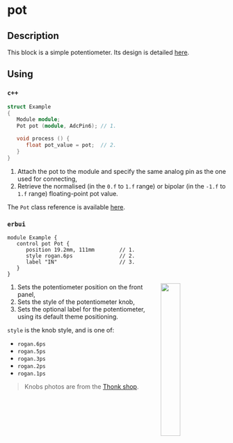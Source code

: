 # pot

## Description

This block is a simple potentiometer.
Its design is detailed [here](./design.md).


## Using

### `c++`

```c++
struct Example
{
   Module module;
   Pot pot (module, AdcPin6); // 1.

   void process () {
      float pot_value = pot;  // 2.
   }
}
```

1. Attach the pot to the module and specify the same analog pin as the one used for connecting,
2. Retrieve the normalised (in the  `0.f` to `1.f` range) or bipolar (in the `-1.f` to `1.f` range)
   floating-point pot value.

The `Pot` class reference is available [here](./reference.md).

### `erbui`

```erbui
module Example {
   control pot Pot {
      position 19.2mm, 111mm        // 1.
      style rogan.6ps               // 2.
      label "IN"                    // 3.
   }
}
```

<img align="right" width="30%" src="https://www.thonk.co.uk/wp-content/uploads/2019/11/RoganFamily.jpg">

1. Sets the potentiometer position on the front panel,
2. Sets the style of the potentiometer knob,
3. Sets the optional label for the potentiometer, using its default theme positioning.

`style` is the knob style, and is one of:
- `rogan.6ps`
- `rogan.5ps`
- `rogan.3ps`
- `rogan.2ps`
- `rogan.1ps`

> Knobs photos are from the [Thonk shop](https://www.thonk.co.uk/shop/make-noise-mutable-style-knobs/).
